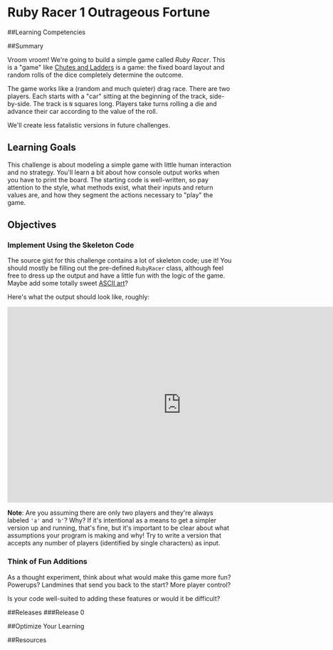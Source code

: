 # Ruby Racer 1 Outrageous Fortune

##Learning Competencies

##Summary

Vroom vroom! We're going to build a simple game called *Ruby Racer*. This is a "game" like [Chutes and Ladders](http://en.wikipedia.org/wiki/Snakes_and_Ladders) is a game: the fixed board layout and random rolls of the dice completely determine the outcome.

The game works like a (random and much quieter) drag race. There are two players. Each starts with a "car" sitting at the beginning of the track, side-by-side. The track is `N` squares long. Players take turns rolling a die and advance their car according to the value of the roll.

We'll create less fatalistic versions in future challenges.

## Learning Goals

This challenge is about modeling a simple game with little human interaction and no strategy. You'll learn a bit about how console output works when you have to print the board. The starting code is well-written, so pay attention to the style, what methods exist, what their inputs and return values are, and how they segment the actions necessary to "play" the game.

## Objectives

### Implement Using the Skeleton Code

The source gist for this challenge contains a lot of skeleton code; use it! You should mostly be filling out the pre-defined `RubyRacer` class, although feel free to dress up the output and have a little fun with the logic of the game. Maybe add some totally sweet [ASCII art](https://github.com/miketierney/artii)?

Here's what the output should look like, roughly:

<iframe width="780" height="440" src="https://www.youtube.com/embed/a4u4hV7Cguw?hd=1&amp;showinfo=0" frameborder="0" allowfullscreen style="margin: 0 auto;display: block;"></iframe>

**Note**: Are you assuming there are only two players and they're always labeled `'a'` and `'b'`? Why? If it's intentional as a means to get a simpler version up and running, that's fine, but it's important to be clear about what assumptions your program is making and why! Try to write a version that accepts any number of players (identified by single characters) as input.

### Think of Fun Additions

As a thought experiment, think about what would make this game more fun? Powerups? Landmines that send you back to the start? More player control?

Is your code well-suited to adding these features or would it be difficult?

##Releases
###Release 0

##Optimize Your Learning

##Resources

